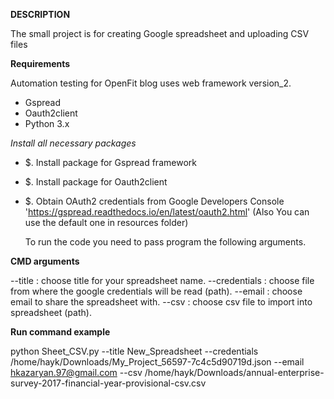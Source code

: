 **DESCRIPTION**

The small project is for creating Google spreadsheet and uploading CSV files

**Requirements**

Automation testing for OpenFit blog uses web framework version_2.

- Gspread 
- Oauth2client
- Python 3.x

*Install all necessary packages*

- $. Install package for Gspread framework
- $. Install package for Oauth2client
- $. Obtain OAuth2 credentials from Google Developers Console 'https://gspread.readthedocs.io/en/latest/oauth2.html'
     (Also You can use the default one in resources folder)

  To run the code you need to pass program the following arguments.

**CMD arguments**

--title : choose title for your spreadsheet name.
--credentials : choose file from where the google credentials will be read (path).
--email : choose email to share the spreadsheet with.
--csv : choose csv file to import into spreadsheet (path).

**Run command example**

python Sheet_CSV.py --title New_Spreadsheet --credentials /home/hayk/Downloads/My_Project_56597-7c4c5d90719d.json --email hkazaryan.97@gmail.com --csv /home/hayk/Downloads/annual-enterprise-survey-2017-financial-year-provisional-csv.csv
